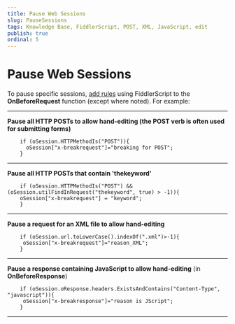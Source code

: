 ```yaml
---
title: Pause Web Sessions
slug: PauseSessions
tags: Knowledge Base, FiddlerScript, POST, XML, JavaScript, edit
publish: true
ordinal: 5
---
```


Pause Web Sessions
==================

To pause specific sessions, [add rules][1] using FiddlerScript to the **OnBeforeRequest** function (except where noted). For example:

* * *

**Pause all HTTP POSTs to allow hand-editing (the POST verb is often used for submitting forms)**

		if (oSession.HTTPMethodIs("POST")){
		  oSession["x-breakrequest"]="breaking for POST";
		}

* * *

**Pause all HTTP POSTs that contain 'thekeyword'**

		if (oSession.HTTPMethodIs("POST") && (oSession.utilFindInRequest("thekeyword", true) > -1)){
		oSession["x-breakrequest"] = "keyword";
		}

* * *

**Pause a request for an XML file to allow hand-editing**

		if (oSession.url.toLowerCase().indexOf(".xml")>-1){
		 oSession["x-breakrequest"]="reason_XML"; 
		}

* * *

**Pause a response containing JavaScript to allow hand-editing**
(in **OnBeforeResponse**)

		if (oSession.oResponse.headers.ExistsAndContains("Content-Type", "javascript")){
		 oSession["x-breakresponse"]="reason is JScript"; 
		}

* * *
[1]: ../../Extend-Fiddler/AddRules